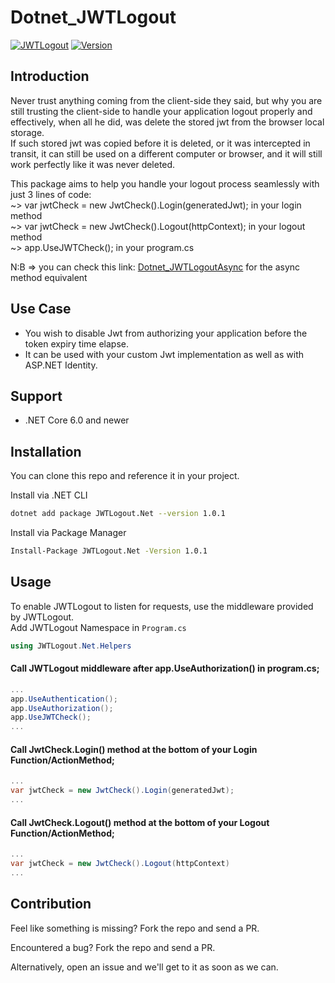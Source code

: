 # Dotnet_JWTLogout
[![JWTLogout](https://img.shields.io/badge/JWTLogout-blueviolet)](https://github.com/masterpiece007/Dotnet_JWTLogout)
[![Version](https://img.shields.io/nuget/vpre/JWTLogout?color=orange)](https://www.nuget.org/packages/JWTLogout.Net)
## Introduction
Never trust anything coming from the client-side they said, but why you are still trusting the client-side to handle your application logout properly and effectively,
when all he did, was delete the stored jwt from the browser local storage.  
If such stored jwt was copied before it is deleted, or it was intercepted in transit,
it can still be used on a different computer or browser, and it will still work perfectly like it was never deleted. 

This package aims to help you handle your logout process seamlessly with just 3 lines of code:  
~> var jwtCheck = new JwtCheck().Login(generatedJwt); in your login method  
~> var jwtCheck = new JwtCheck().Logout(httpContext); in your logout method  
~> app.UseJWTCheck(); in your program.cs 

N:B => you can check this link: [Dotnet_JWTLogoutAsync](https://github.com/masterpiece007/Dotnet_JWTLogoutAsync) for the async method equivalent  

## Use Case
- You wish to disable Jwt from authorizing your application before the token expiry time elapse.
- It can be used with your custom Jwt implementation as well as with ASP.NET Identity.

## Support
- .NET Core 6.0 and newer

## Installation
You can clone this repo and reference it in your project.  

Install via .NET CLI

```bash
dotnet add package JWTLogout.Net --version 1.0.1
```
Install via Package Manager

```bash
Install-Package JWTLogout.Net -Version 1.0.1
```
## Usage
To enable JWTLogout to listen for requests, use the middleware provided by JWTLogout.  
Add JWTLogout Namespace in `Program.cs`

```c#
using JWTLogout.Net.Helpers
```
#### Call JWTLogout middleware after app.UseAuthorization() in program.cs;

```c#
...
app.UseAuthentication();
app.UseAuthorization();
app.UseJWTCheck();
...
```

#### Call JwtCheck.Login() method at the bottom of your Login Function/ActionMethod;

```c#
...
var jwtCheck = new JwtCheck().Login(generatedJwt);
...
```

#### Call JwtCheck.Logout() method at the bottom of your Logout Function/ActionMethod;

```c#
...
var jwtCheck = new JwtCheck().Logout(httpContext)
...
```
## Contribution
Feel like something is missing? Fork the repo and send a PR.

Encountered a bug? Fork the repo and send a PR.

Alternatively, open an issue and we'll get to it as soon as we can.

